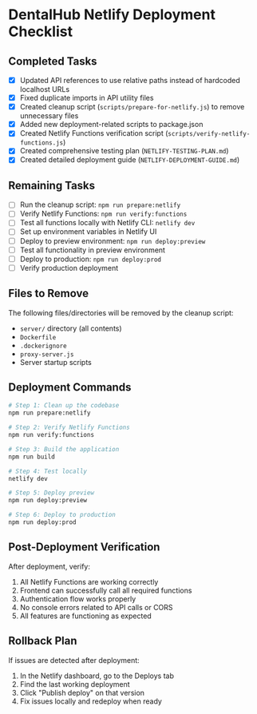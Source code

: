 # DentalHub Netlify Deployment Checklist

## Completed Tasks

- [x] Updated API references to use relative paths instead of hardcoded localhost URLs
- [x] Fixed duplicate imports in API utility files
- [x] Created cleanup script (`scripts/prepare-for-netlify.js`) to remove unnecessary files
- [x] Added new deployment-related scripts to package.json
- [x] Created Netlify Functions verification script (`scripts/verify-netlify-functions.js`)
- [x] Created comprehensive testing plan (`NETLIFY-TESTING-PLAN.md`)
- [x] Created detailed deployment guide (`NETLIFY-DEPLOYMENT-GUIDE.md`)

## Remaining Tasks

- [ ] Run the cleanup script: `npm run prepare:netlify`
- [ ] Verify Netlify Functions: `npm run verify:functions`
- [ ] Test all functions locally with Netlify CLI: `netlify dev`
- [ ] Set up environment variables in Netlify UI
- [ ] Deploy to preview environment: `npm run deploy:preview`
- [ ] Test all functionality in preview environment
- [ ] Deploy to production: `npm run deploy:prod`
- [ ] Verify production deployment

## Files to Remove

The following files/directories will be removed by the cleanup script:

- `server/` directory (all contents)
- `Dockerfile`
- `.dockerignore`
- `proxy-server.js`
- Server startup scripts

## Deployment Commands

```bash
# Step 1: Clean up the codebase
npm run prepare:netlify

# Step 2: Verify Netlify Functions
npm run verify:functions

# Step 3: Build the application
npm run build

# Step 4: Test locally
netlify dev

# Step 5: Deploy preview
npm run deploy:preview

# Step 6: Deploy to production
npm run deploy:prod
```

## Post-Deployment Verification

After deployment, verify:

1. All Netlify Functions are working correctly
2. Frontend can successfully call all required functions
3. Authentication flow works properly
4. No console errors related to API calls or CORS
5. All features are functioning as expected

## Rollback Plan

If issues are detected after deployment:

1. In the Netlify dashboard, go to the Deploys tab
2. Find the last working deployment
3. Click "Publish deploy" on that version
4. Fix issues locally and redeploy when ready

